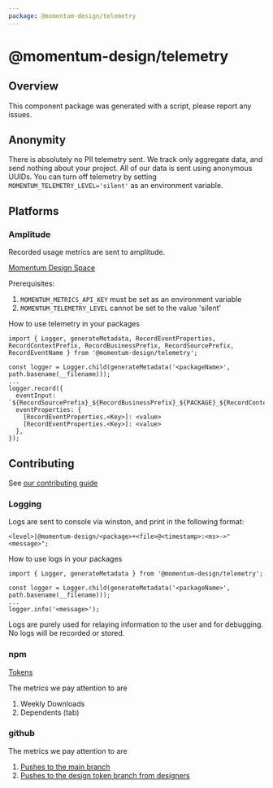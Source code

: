```yaml
---
package: @momentum-design/telemetry
---
```


# @momentum-design/telemetry
## Overview

This component package was generated with a script, please report any issues.

## Anonymity
There is absolutely no PII telemetry sent. We track only aggregate data, and send nothing about your project. All of our data is sent using anonymous UUIDs. You can turn off telemetry by setting ```MOMENTUM_TELEMETRY_LEVEL='silent'``` as an environment variable.

## Platforms

### Amplitude

Recorded usage metrics are sent to amplitude.

[Momentum Design Space](https://analytics.eu.amplitude.com/cisco-cross-project/space/e-2a4u7ne/all)

Prerequisites:
1. ```MOMENTUM_METRICS_API_KEY``` must be set as an environment variable
2. ```MOMENTUM_TELEMETRY_LEVEL``` cannot be set to the value 'silent'

How to use telemetry in your packages
```code
import { Logger, generateMetadata, RecordEventProperties, RecordContextPrefix, RecordBusinessPrefix, RecordSourcePrefix, RecordEventName } from '@momentum-design/telemetry';

const logger = Logger.child(generateMetadata('<packageName>', path.basename(__filename)));
...
logger.record({
  eventInput: `${RecordSourcePrefix}_${RecordBusinessPrefix}_${PACKAGE}_${RecordContextPrefix}_${RecordEventName}`,
  eventProperties: {
    [RecordEventProperties.<Key>]: <value>
    [RecordEventProperties.<Key>]: <value>
  },
});
```

## Contributing

See [our contributing guide](./CONTRIBUTING.md)

### Logging

Logs are sent to console via winston, and print in the following format:
```code
<level>|@momentum-design/<package>+<file>@<timestamp>:<ms>->"<message>";
```

How to use logs in your packages
```code
import { Logger, generateMetadata } from '@momentum-design/telemetry';

const logger = Logger.child(generateMetadata('<packageName>', path.basename(__filename)));
...
logger.info('<message>');
```

Logs are purely used for relaying information to the user and for debugging. No logs will be recorded or stored.

### npm

[Tokens](https://www.npmjs.com/package/@momentum-design/tokens)

The metrics we pay attention to are
1. Weekly Downloads
2. Dependents (tab)

### github

The metrics we pay attention to are
1. [Pushes to the main branch](https://github.com/momentum-design/momentum-design/commits/main)
2. [Pushes to the design token branch from designers](https://github.com/momentum-design/momentum-design/tree/design-token-updates)
